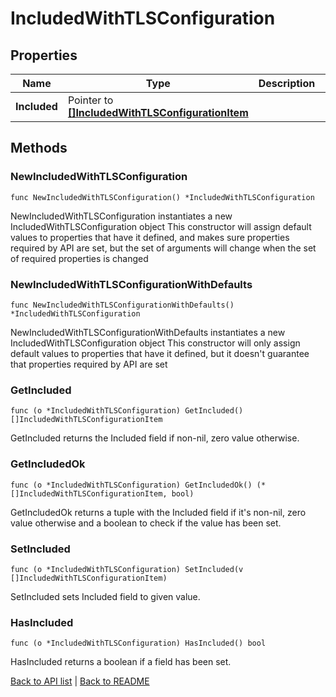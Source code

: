 # IncludedWithTLSConfiguration

## Properties

Name | Type | Description | Notes
------------ | ------------- | ------------- | -------------
**Included** | Pointer to [**[]IncludedWithTLSConfigurationItem**](IncludedWithTLSConfigurationItem.md) |  | [optional] 

## Methods

### NewIncludedWithTLSConfiguration

`func NewIncludedWithTLSConfiguration() *IncludedWithTLSConfiguration`

NewIncludedWithTLSConfiguration instantiates a new IncludedWithTLSConfiguration object
This constructor will assign default values to properties that have it defined,
and makes sure properties required by API are set, but the set of arguments
will change when the set of required properties is changed

### NewIncludedWithTLSConfigurationWithDefaults

`func NewIncludedWithTLSConfigurationWithDefaults() *IncludedWithTLSConfiguration`

NewIncludedWithTLSConfigurationWithDefaults instantiates a new IncludedWithTLSConfiguration object
This constructor will only assign default values to properties that have it defined,
but it doesn't guarantee that properties required by API are set

### GetIncluded

`func (o *IncludedWithTLSConfiguration) GetIncluded() []IncludedWithTLSConfigurationItem`

GetIncluded returns the Included field if non-nil, zero value otherwise.

### GetIncludedOk

`func (o *IncludedWithTLSConfiguration) GetIncludedOk() (*[]IncludedWithTLSConfigurationItem, bool)`

GetIncludedOk returns a tuple with the Included field if it's non-nil, zero value otherwise
and a boolean to check if the value has been set.

### SetIncluded

`func (o *IncludedWithTLSConfiguration) SetIncluded(v []IncludedWithTLSConfigurationItem)`

SetIncluded sets Included field to given value.

### HasIncluded

`func (o *IncludedWithTLSConfiguration) HasIncluded() bool`

HasIncluded returns a boolean if a field has been set.


[Back to API list](../README.md#documentation-for-api-endpoints) | [Back to README](../README.md)
